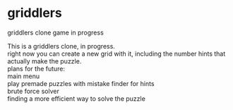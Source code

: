 # griddlers
griddlers clone game in progress

This is a griddlers clone, in progress.  
right now you can create a new grid with it, including the number hints that actually make the puzzle.  
plans for the future:  
main menu  
play premade puzzles with mistake finder for hints    
brute force solver  
finding a more efficient way to solve the puzzle
